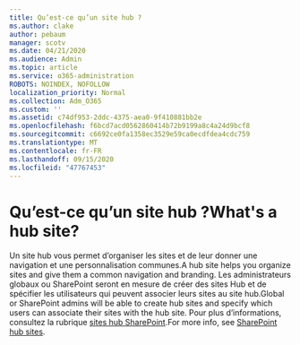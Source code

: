 ```yaml
---
title: Qu’est-ce qu’un site hub ?
ms.author: clake
author: pebaum
manager: scotv
ms.date: 04/21/2020
ms.audience: Admin
ms.topic: article
ms.service: o365-administration
ROBOTS: NOINDEX, NOFOLLOW
localization_priority: Normal
ms.collection: Adm_O365
ms.custom: ''
ms.assetid: c74df953-2ddc-4375-aea0-9f410881bb2e
ms.openlocfilehash: f6bcd7acd0562860414b72b9199a8c4a24d9bcf8
ms.sourcegitcommit: c6692ce0fa1358ec3529e59ca0ecdfdea4cdc759
ms.translationtype: MT
ms.contentlocale: fr-FR
ms.lasthandoff: 09/15/2020
ms.locfileid: "47767453"
---
```

# <a name="whats-a-hub-site"></a><span data-ttu-id="1c326-102">Qu’est-ce qu’un site hub ?</span><span class="sxs-lookup"><span data-stu-id="1c326-102">What's a hub site?</span></span>

<span data-ttu-id="1c326-103">Un site hub vous permet d’organiser les sites et de leur donner une navigation et une personnalisation communes.</span><span class="sxs-lookup"><span data-stu-id="1c326-103">A hub site helps you organize sites and give them a common navigation and branding.</span></span> <span data-ttu-id="1c326-104">Les administrateurs globaux ou SharePoint seront en mesure de créer des sites Hub et de spécifier les utilisateurs qui peuvent associer leurs sites au site hub.</span><span class="sxs-lookup"><span data-stu-id="1c326-104">Global or SharePoint admins will be able to create hub sites and specify which users can associate their sites with the hub site.</span></span> <span data-ttu-id="1c326-105">Pour plus d’informations, consultez la rubrique [sites hub SharePoint](https://go.microsoft.com/fwlink/?linkid=869388).</span><span class="sxs-lookup"><span data-stu-id="1c326-105">For more info, see [SharePoint hub sites](https://go.microsoft.com/fwlink/?linkid=869388).</span></span>
  